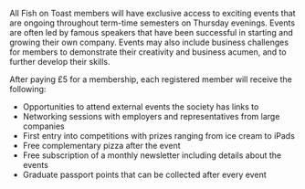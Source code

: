 All Fish on Toast members will have exclusive access to exciting events that are ongoing throughout term-time semesters on Thursday evenings. Events are often led by famous speakers that have been successful in starting and growing their own company. Events may also include business challenges for members to demonstrate their creativity and business acumen, and to further develop their skills. 

After paying £5 for a membership, each registered member will receive the following:

*	Opportunities to attend external events the society has links to
*	Networking sessions with employers and representatives from large companies
*	First entry into competitions with prizes ranging from ice cream to iPads
*	Free complementary pizza after the event
*	Free subscription of a monthly newsletter including details about the events 
*	Graduate passport points that can be collected after every event

